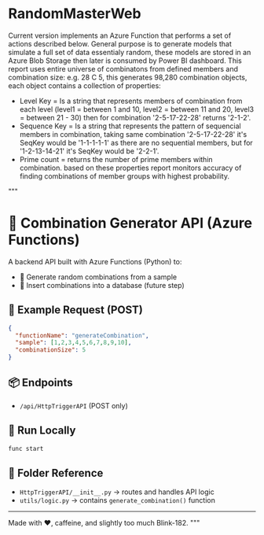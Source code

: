 # RandomMasterWeb
Current version implements an Azure Function that performs a set of actions described below.
General purpose is to generate models that simulate a full set of data essentialy random, these models are
stored in an Azure Blob Storage then later is consumed by Power BI dashboard.
This report uses entire universe of combinatons from defined members and combination size:
e.g. 28 C 5, this generates 98,280 combination objects, each object contains a collection of properties:
- Level Key = Is a string that represents members of combination from each level (level1 = between 1 and 10, level2 = between 11 and 20, level3 = between 21 - 30) then for combination '2-5-17-22-28' returns '2-1-2'.
- Sequence Key = Is a string that represents the pattern of sequencial members in combination, taking same combination '2-5-17-22-28' it's SeqKey would be '1-1-1-1-1' as there are no sequential members, but for '1-2-13-14-21' it's SeqKey would be '2-2-1'.
- Prime count = returns the number of prime members within combination.
based on these properties report monitors accuracy of finding combinations of member groups with highest probability.


"""
# 🎲 Combination Generator API (Azure Functions)

A backend API built with Azure Functions (Python) to:
- 🎰 Generate random combinations from a sample
- 📝 Insert combinations into a database (future step)

## 🔌 Example Request (POST)
```json
{
  "functionName": "generateCombination",
  "sample": [1,2,3,4,5,6,7,8,9,10],
  "combinationSize": 5
}
```

## 📦 Endpoints
- `/api/HttpTriggerAPI` (POST only)

## 🚀 Run Locally
```bash
func start
```

## 📁 Folder Reference
- `HttpTriggerAPI/__init__.py` → routes and handles API logic
- `utils/logic.py` → contains `generate_combination()` function

---
Made with ❤️, caffeine, and slightly too much Blink-182.
"""